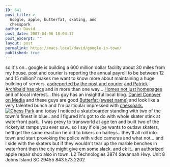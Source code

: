 ```yaml
---
ID: 641
post_title: >
  Google, apple, butterfat, skating, and
  chesspark
author: David
post_date: 2007-04-06 18:04:17
post_excerpt: ""
layout: post
permalink: https://macs.local/david/google-in-town/
published: true
---
```

so it's on..
google is building a 600 million dollar facility about 30 miles from my house.
post and courier is reporting the annual payroll to be between 12 and 15 million?
makes me want to know more about maintaining a huge building of servers.
<a href="http://www.charleston.net/assets/webPages/departmental/news/Stories.aspx?section=business&tableId=137724&pubDate=4/6/2007">asdreported by the post and courier</a>
<a href="http://blog.patrickarchibald.com/index.html"> and Patrick Archibald has pics</a>
and in more than one way...
<a href="http://googleblog.blogspot.com/2007/04/homes-not-just-homepages.html">Homes not just homepages</a>
and of local interest... this guy has an insightful local blog.
<a href="http://conovermedia.blogspot.com/">Daniel Conover on Media</a>
and these guys are good <a href="http://www.butterfat.net/wiki/About">Butterfat (sweet name)</a>  and look like a very talented bunch and I'm particular impressed with <a href="http://www.chesspark.com/">chesspark.
<img src="http://www.davidwindham.org/images/chesspark.png" alt="Chess Park" /></a>
and today I noticed a skateboarder standing with two of the town's finest in blue.. and I figured it's got to do with whole skater stink at waterfront park..  I was prevy to transworld at age ten and built two of the ricketyist ramps you ever saw.. so I say if ole joe wants to outlaw skaters, he'll get the same reaction he did to bikers on harleys.. they'll all roll into town and start provoking the police with video cameras and what not... and I side with the skaters but if they wouldn't tear up the marble benches in waterfront then the city might give em some slack.
and ck it.. an authorized apple repair shop also in town.
L2 Technologies
3874 Savannah Hwy. Unit 8
Johns Island SC 29455
843.573.2202